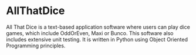 # AllThatDice
All That Dice is a text-based application software where users can play dice games, which include OddOrEven, Maxi or Bunco. This software also includes extensive unit testing. It is written in Python using Object Oriented Programming principles.
